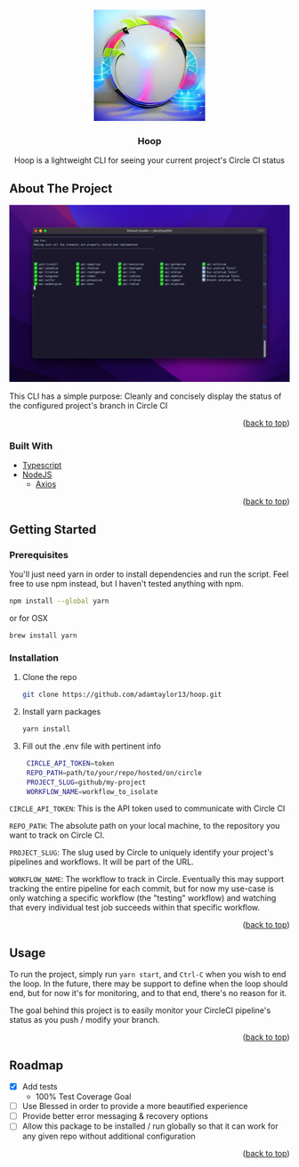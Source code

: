 <div id="top"></div>



<!-- PROJECT LOGO -->
<br />
<div align="center">
  <a href="https://github.com/adamtaylor13/hoop">
    <img src="https://github.com/adamtaylor13/hoop/blob/master/images/logo.jpg" alt="Logo" width="200" height="200">
    <!-- Generated using artifical intelligence at: https://creator.nightcafe.studio -->
  </a>

<h3 align="center">Hoop</h3>
  <p align="center">
    Hoop is a lightweight CLI for seeing your current project's Circle CI status
    <!-- 
    <a href="https://github.com/adamtaylor13/hoop">View Demo</a>
    ·
    <a href="https://github.com/adamtaylor13/hoop/issues">Report Bug</a>
    ·
    <a href="https://github.com/adamtaylor13/hoop/issues">Request Feature</a>
    -->
  </p>
</div>


## About The Project

![Example Output](https://github.com/adamtaylor13/hoop/blob/master/images/example_output.png)


This CLI has a simple purpose: Cleanly and concisely display the status of the configured project's branch in Circle CI

<p align="right">(<a href="#top">back to top</a>)</p>


### Built With

* [Typescript](https://www.typescriptlang.org/)
* [NodeJS](https://nodejs.org/en/)
    * [Axios](https://axios-http.com/docs/intro)

<p align="right">(<a href="#top">back to top</a>)</p>


## Getting Started

### Prerequisites

You'll just need yarn in order to install dependencies and run the script. Feel free to use
npm instead, but I haven't tested anything with npm.
```sh
npm install --global yarn
```
or for OSX
```shell
brew install yarn
```

### Installation

1. Clone the repo
   ```sh
   git clone https://github.com/adamtaylor13/hoop.git
   ```
2. Install yarn packages
   ```sh
   yarn install
   ```
3. Fill out the .env file with pertinent info
   ```sh
    CIRCLE_API_TOKEN=token
    REPO_PATH=path/to/your/repo/hosted/on/circle
    PROJECT_SLUG=github/my-project
    WORKFLOW_NAME=workflow_to_isolate
   ```
   
`CIRCLE_API_TOKEN`: This is the API token used to communicate with Circle CI

`REPO_PATH`: The absolute path on your local machine, to the repository you want to track on Circle CI.

`PROJECT_SLUG`: The slug used by Circle to uniquely identify your project's pipelines and workflows. It will be part
of the URL.

`WORKFLOW_NAME`: The workflow to track in Circle. Eventually this may support tracking the entire pipeline for each commit,
but for now my use-case is only watching a specific workflow (the "testing" workflow) and watching that every individual
test job succeeds within that specific workflow.

<p align="right">(<a href="#top">back to top</a>)</p>



## Usage

To run the project, simply run `yarn start`, and `Ctrl-C` when you wish to end the loop.
In the future, there may be support to define when the loop should end, but for now
it's for monitoring, and to that end, there's no reason for it.

The goal behind this project is to easily monitor your CircleCI pipeline's status as you push 
/ modify your branch.

<p align="right">(<a href="#top">back to top</a>)</p>



## Roadmap

- [x] Add tests
  - 100% Test Coverage Goal
- [ ] Use Blessed in order to provide a more beautified experience
- [ ] Provide better error messaging & recovery options
- [ ] Allow this package to be installed / run globally so that it can work for any given repo without additional configuration

<p align="right">(<a href="#top">back to top</a>)</p>

